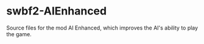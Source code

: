 # swbf2-AIEnhanced
 Source files for the mod AI Enhanced, which improves the AI's ability to play the game.
